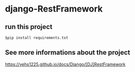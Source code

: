 # django-RestFramework
## run this project
`$pip install requirements.txt`
## See more informations about the project
https://yehs1225.github.io/docs/Django/[DJ]RestFramework
